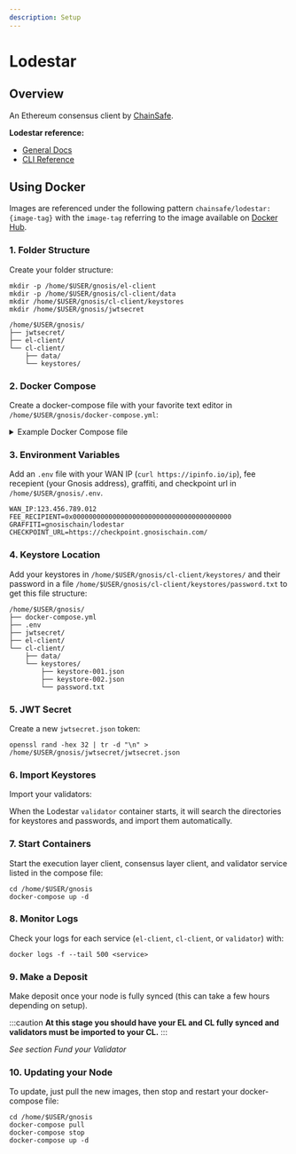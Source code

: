 ```yaml
---
description: Setup
---
```


# Lodestar


## Overview

An Ethereum consensus client by [ChainSafe](https://lodestar.chainsafe.io/).


**Lodestar reference:**

- [General Docs](https://chainsafe.github.io/lodestar/)
- [CLI Reference](https://chainsafe.github.io/lodestar/reference/cli/)


## Using Docker

Images are referenced under the following pattern `chainsafe/lodestar:{image-tag}` with the `image-tag` referring to the image available on [Docker Hub](https://hub.docker.com/r/chainsafe/lodestar/tags).

### 1. Folder Structure

Create your folder structure:

```
mkdir -p /home/$USER/gnosis/el-client
mkdir -p /home/$USER/gnosis/cl-client/data
mkdir /home/$USER/gnosis/cl-client/keystores
mkdir /home/$USER/gnosis/jwtsecret
```

```
/home/$USER/gnosis/
├── jwtsecret/
├── el-client/
└── cl-client/
    ├── data/
    └── keystores/
```


### 2. Docker Compose

Create a docker-compose file with your favorite text editor in `/home/$USER/gnosis/docker-compose.yml`:


<details>
  <summary>Example Docker Compose file</summary>
  <div>
  <pre>
    version: "3"<br/>
    services:<br/>
    <br/>
    &nbsp;&nbsp;el-client:<br/>
    &nbsp;&nbsp;&nbsp;&nbsp;hostname: el-client<br/>
    &nbsp;&nbsp;&nbsp;&nbsp;container_name: el-client<br/>
    &nbsp;&nbsp;&nbsp;&nbsp;image: nethermind/nethermind:latest<br/>
    &nbsp;&nbsp;&nbsp;&nbsp;restart: always<br/>
    &nbsp;&nbsp;&nbsp;&nbsp;stop_grace_period: 1m<br/>
    &nbsp;&nbsp;&nbsp;&nbsp;command: |<br/>
    &nbsp;&nbsp;&nbsp;&nbsp;&nbsp;&nbsp;--config xdai<br/>
    &nbsp;&nbsp;&nbsp;&nbsp;&nbsp;&nbsp;--datadir /data<br/>
    &nbsp;&nbsp;&nbsp;&nbsp;&nbsp;&nbsp;--JsonRpc.Enabled true<br/>
    &nbsp;&nbsp;&nbsp;&nbsp;&nbsp;&nbsp;--JsonRpc.Host 192.168.32.100<br/>
    &nbsp;&nbsp;&nbsp;&nbsp;&nbsp;&nbsp;--JsonRpc.Port 8545<br/>
    &nbsp;&nbsp;&nbsp;&nbsp;&nbsp;&nbsp;--JsonRpc.JwtSecretFile /jwtsecret.json<br/>
    &nbsp;&nbsp;&nbsp;&nbsp;&nbsp;&nbsp;--JsonRpc.EngineHost 192.168.32.100<br/>
    &nbsp;&nbsp;&nbsp;&nbsp;&nbsp;&nbsp;--JsonRpc.EnginePort 8551<br/>
    &nbsp;&nbsp;&nbsp;&nbsp;&nbsp;&nbsp;--Merge.Enabled true<br/>
    &nbsp;&nbsp;&nbsp;&nbsp;networks:<br/>
    &nbsp;&nbsp;&nbsp;&nbsp;&nbsp;&nbsp;gnosis_net:<br/>
    &nbsp;&nbsp;&nbsp;&nbsp;&nbsp;&nbsp;&nbsp;&nbsp;ipv4_address: 192.168.32.100<br/>
    &nbsp;&nbsp;&nbsp;&nbsp;ports:<br/>
    &nbsp;&nbsp;&nbsp;&nbsp;&nbsp;&nbsp;- "30303:30303/tcp"<br/>
    &nbsp;&nbsp;&nbsp;&nbsp;&nbsp;&nbsp;- "30303:30303/udp"<br/>
    &nbsp;&nbsp;&nbsp;&nbsp;volumes:<br/>
    &nbsp;&nbsp;&nbsp;&nbsp;&nbsp;&nbsp;- /home/$USER/gnosis/el-client:/data<br/>
    &nbsp;&nbsp;&nbsp;&nbsp;&nbsp;&nbsp;- /home/$USER/gnosis/jwtsecret/jwtsecret.json:/jwtsecret.json<br/>
    &nbsp;&nbsp;&nbsp;&nbsp;&nbsp;&nbsp;- /etc/timezone:/etc/timezone:ro<br/>
    &nbsp;&nbsp;&nbsp;&nbsp;&nbsp;&nbsp;- /etc/localtime:/etc/localtime:ro<br/>
    &nbsp;&nbsp;&nbsp;&nbsp;logging:<br/>
    &nbsp;&nbsp;&nbsp;&nbsp;&nbsp;&nbsp;driver: "local"<br/>
    <br/>
    &nbsp;&nbsp;cl-client:<br/>
    &nbsp;&nbsp;&nbsp;&nbsp;hostname: cl-client<br/>
    &nbsp;&nbsp;&nbsp;&nbsp;container_name: cl-client<br/>
    &nbsp;&nbsp;&nbsp;&nbsp;image: chainsafe/lodestar:latest<br/>
    &nbsp;&nbsp;&nbsp;&nbsp;restart: always<br/>
    &nbsp;&nbsp;&nbsp;&nbsp;depends_on:<br/>
    &nbsp;&nbsp;&nbsp;&nbsp;&nbsp;&nbsp;- el-client<br/>
    &nbsp;&nbsp;&nbsp;&nbsp;command: |<br/>
    &nbsp;&nbsp;&nbsp;&nbsp;&nbsp;&nbsp;beacon<br/>
    &nbsp;&nbsp;&nbsp;&nbsp;&nbsp;&nbsp;--network gnosis<br/>
    &nbsp;&nbsp;&nbsp;&nbsp;&nbsp;&nbsp;--dataDir /data<br/>
    &nbsp;&nbsp;&nbsp;&nbsp;&nbsp;&nbsp;--rest<br/>
    &nbsp;&nbsp;&nbsp;&nbsp;&nbsp;&nbsp;--rest.address 0.0.0.0<br/>
    &nbsp;&nbsp;&nbsp;&nbsp;&nbsp;&nbsp;--execution.urls http://192.168.32.100:8551<br/>
    &nbsp;&nbsp;&nbsp;&nbsp;&nbsp;&nbsp;--jwt-secret /jwtsecret.json<br/>
    &nbsp;&nbsp;&nbsp;&nbsp;&nbsp;&nbsp;--logFile none<br/>
    &nbsp;&nbsp;&nbsp;&nbsp;&nbsp;&nbsp;--checkpointSyncUrl $CHECKPOINT_URL<br/>
    &nbsp;&nbsp;&nbsp;&nbsp;networks:<br/>
    &nbsp;&nbsp;&nbsp;&nbsp;&nbsp;&nbsp;gnosis_net:<br/>
    &nbsp;&nbsp;&nbsp;&nbsp;&nbsp;&nbsp;&nbsp;&nbsp;ipv4_address: 192.168.32.101<br/>
    &nbsp;&nbsp;&nbsp;&nbsp;ports:<br/>
    &nbsp;&nbsp;&nbsp;&nbsp;&nbsp;&nbsp;- "9000:9000" #p2p<br/>
    #      - "9596:9596" # REST API port<br/>
    &nbsp;&nbsp;&nbsp;&nbsp;volumes:<br/>
    &nbsp;&nbsp;&nbsp;&nbsp;&nbsp;&nbsp;- /home/$USER/gnosis/cl-client/data:/data<br/>
    &nbsp;&nbsp;&nbsp;&nbsp;&nbsp;&nbsp;- /home/$USER/gnosis/jwtsecret/jwtsecret.json:/jwtsecret.json<br/>
    &nbsp;&nbsp;&nbsp;&nbsp;&nbsp;&nbsp;- /etc/timezone:/etc/timezone:ro<br/>
    &nbsp;&nbsp;&nbsp;&nbsp;&nbsp;&nbsp;- /etc/localtime:/etc/localtime:ro<br/>
    &nbsp;&nbsp;&nbsp;&nbsp;environment:<br/>
    &nbsp;&nbsp;&nbsp;&nbsp;&nbsp;&nbsp;- NODE_OPTIONS=--max-old-space-size=4096<br/>
    &nbsp;&nbsp;&nbsp;&nbsp;logging:<br/>
    &nbsp;&nbsp;&nbsp;&nbsp;&nbsp;&nbsp;driver: "local"<br/>
    <br/>
    &nbsp;&nbsp;validator:<br/>
    &nbsp;&nbsp;&nbsp;&nbsp;hostname: validator<br/>
    &nbsp;&nbsp;&nbsp;&nbsp;container_name: validator<br/>
    &nbsp;&nbsp;&nbsp;&nbsp;image: chainsafe/lodestar:latest<br/>
    &nbsp;&nbsp;&nbsp;&nbsp;restart: always<br/>
    &nbsp;&nbsp;&nbsp;&nbsp;depends_on:<br/>
    &nbsp;&nbsp;&nbsp;&nbsp;&nbsp;&nbsp;- cl-client<br/>
    &nbsp;&nbsp;&nbsp;&nbsp;command: |<br/>
    &nbsp;&nbsp;&nbsp;&nbsp;&nbsp;&nbsp;validator<br/>
    &nbsp;&nbsp;&nbsp;&nbsp;&nbsp;&nbsp;--network gnosis<br/>
    &nbsp;&nbsp;&nbsp;&nbsp;&nbsp;&nbsp;--dataDir /data<br/>
    &nbsp;&nbsp;&nbsp;&nbsp;&nbsp;&nbsp;--importKeystores /keystores<br/>
    &nbsp;&nbsp;&nbsp;&nbsp;&nbsp;&nbsp;--importKeystoresPassword /keystores/password.txt<br/>
    &nbsp;&nbsp;&nbsp;&nbsp;&nbsp;&nbsp;--server http://192.168.32.101:9596<br/>
    &nbsp;&nbsp;&nbsp;&nbsp;&nbsp;&nbsp;--logFile none<br/>
    &nbsp;&nbsp;&nbsp;&nbsp;networks:<br/>
    &nbsp;&nbsp;&nbsp;&nbsp;&nbsp;&nbsp;gnosis_net:<br/>
    &nbsp;&nbsp;&nbsp;&nbsp;&nbsp;&nbsp;&nbsp;&nbsp;ipv4_address: 192.168.32.102<br/>
    &nbsp;&nbsp;&nbsp;&nbsp;volumes:<br/>
    &nbsp;&nbsp;&nbsp;&nbsp;&nbsp;&nbsp;- /home/$USER/gnosis/cl-client/validators:/data/validators<br/>
    &nbsp;&nbsp;&nbsp;&nbsp;&nbsp;&nbsp;- /home/$USER/gnosis/cl-client/keystores:/keystores<br/>
    &nbsp;&nbsp;&nbsp;&nbsp;&nbsp;&nbsp;- /etc/timezone:/etc/timezone:ro<br/>
    &nbsp;&nbsp;&nbsp;&nbsp;&nbsp;&nbsp;- /etc/localtime:/etc/localtime:ro<br/>
    &nbsp;&nbsp;&nbsp;&nbsp;environment:<br/>
    &nbsp;&nbsp;&nbsp;&nbsp;&nbsp;&nbsp;- NODE_OPTIONS=--max-old-space-size=4096<br/>
    &nbsp;&nbsp;&nbsp;&nbsp;logging:<br/>
    &nbsp;&nbsp;&nbsp;&nbsp;&nbsp;&nbsp;driver: "local"<br/>
    <br/>
    networks:<br/>
    &nbsp;&nbsp;gnosis_net:<br/>
    &nbsp;&nbsp;&nbsp;&nbsp;pam:<br/>
    &nbsp;&nbsp;&nbsp;&nbsp;&nbsp;&nbsp;driver: default<br/>
    &nbsp;&nbsp;&nbsp;&nbsp;&nbsp;&nbsp;config:<br/>
    &nbsp;&nbsp;&nbsp;&nbsp;&nbsp;&nbsp;&nbsp;&nbsp;- subnet: 192.168.32.0/24<br/>
  </pre>
  </div>
</details>


### 3. Environment Variables

Add an `.env` file with your WAN IP (`curl https://ipinfo.io/ip`), fee recepient (your Gnosis address), graffiti, and checkpoint url in `/home/$USER/gnosis/.env`.

```
WAN_IP:123.456.789.012
FEE_RECIPIENT=0x0000000000000000000000000000000000000000
GRAFFITI=gnosischain/lodestar
CHECKPOINT_URL=https://checkpoint.gnosischain.com/
```


### 4. Keystore Location

Add your keystores in `/home/$USER/gnosis/cl-client/keystores/` and their password in a file `/home/$USER/gnosis/cl-client/keystores/password.txt` to get this file structure:

```
/home/$USER/gnosis/
├── docker-compose.yml
├── .env
├── jwtsecret/
├── el-client/
└── cl-client/
    ├── data/
    └── keystores/
        ├── keystore-001.json
        ├── keystore-002.json
        └── password.txt
```


### 5. JWT Secret

Create a new `jwtsecret.json` token:

```
openssl rand -hex 32 | tr -d "\n" > /home/$USER/gnosis/jwtsecret/jwtsecret.json
```


### 6. Import Keystores

Import your validators:

When the Lodestar `validator` container starts, it will search the directories for keystores and passwords, and import them automatically.


### 7. Start Containers

Start the execution layer client, consensus layer client, and validator service listed in the compose file:

```
cd /home/$USER/gnosis
docker-compose up -d
```


### 8. Monitor Logs

Check your logs for each service (`el-client`, `cl-client`, or `validator`) with:

```
docker logs -f --tail 500 <service>
```


### 9. Make a Deposit

Make deposit once your node is fully synced (this can take a few hours depending on setup).

:::caution
**At this stage you should have your EL and CL fully synced and validators must be imported to your CL.**
:::

_See section Fund your Validator_ 


### 10. Updating your Node

To update, just pull the new images, then stop and restart your docker-compose file:

```
cd /home/$USER/gnosis
docker-compose pull
docker-compose stop
docker-compose up -d
```

